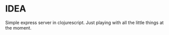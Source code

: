 # IDEA

Simple express server in clojurescript. 
Just playing with all the little things at the moment.
